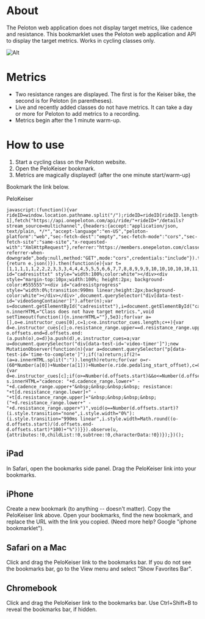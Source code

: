 # About
The Peloton web application does not display target metrics, like cadence and resistance. This bookmarklet uses the Peloton web application and API to display the target metrics. Works in cycling classes only.

![Alt](https://i.ibb.co/xqMqV4p/pelokeiser.jpg "Peloton class with target metrics")

# Metrics
- Two resistance ranges are displayed. The first is for the Keiser bike, the second is for Peloton (in parentheses).
- Live and recently added classes do not have metrics. It can take a day or more for Peloton to add metrics to a recording.
- Metrics begin after the 1 minute warm-up.

# How to use
1. Start a cycling class on the Peloton website.
2. Open the PeloKeiser bookmark.
3. Metrics are magically displayed! (after the one minute start/warm-up)

Bookmark the link below.

PeloKeiser
```
javascript:(function(){var rideID=window.location.pathname.split("/");rideID=rideID[rideID.length-1],fetch("https://api.onepeloton.com/api/ride/"+rideID+"/details?stream_source=multichannel",{headers:{accept:"application/json, text/plain, */*","accept-language":"en-US","peloton-platform":"web","sec-fetch-dest":"empty","sec-fetch-mode":"cors","sec-fetch-site":"same-site","x-requested-with":"XmlHttpRequest"},referrer:"https://members.onepeloton.com/classes/player/"+rideID,referrerPolicy:"no-referrer-when-downgrade",body:null,method:"GET",mode:"cors",credentials:"include"}).then(function(e){return e.json()}).then(function(e){var t=[1,1,1,1,1,2,2,2,3,3,3,4,4,4,5,5,5,6,6,7,7,8,8,9,9,9,10,10,10,10,10,11,11,11,11,12,12,12,12,13,13,13,14,14,14,14,15,15,15,15,15,16,16,16,16,16,17,17,17,17,17,18,18,18,18,18,19,19,19,19,19,20,20,20,20,20,21,21,21,21,21,22,22,22,22,22,23,23,23,23,23,24,24,24,24,24,24,24,24,24,24],r=Number(e.ride.duration),n=document.createElement("div");n.id="cadresist",n.style="color:white",n.innerHTML='<div id="cadresisttxt" style="width:100%;color:white"></div><div style="margin-top:10px;width:100%; height:2px; background-color:#555555"><div id="cadresistprogress" style="width:0%;transition:990ms linear;height:2px;background-color:white"></div></div>',document.querySelector("div[data-test-id='videoSongContainer']").after(n);var s=document.getElementById("cadresisttxt"),i=document.getElementById("cadresistprogress");if(!e.instructor_cues.length)return n.innerHTML="Class does not have target metrics.",void setTimeout(function(){n.innerHTML=""},5e3);for(var a=[],o=e.instructor_cues[0],c=1;c<e.instructor_cues.length;c++){var d=e.instructor_cues[c];o.resistance_range.upper==d.resistance_range.upper&&o.resistance_range.lower==d.resistance_range.lower&&o.cadence_range.upper==d.cadence_range.upper&&o.cadence_range.lower==d.cadence_range.lower?o.offsets.end=d.offsets.end:(a.push(o),o=d)}a.push(d),e.instructor_cues=a;var u=document.querySelector("div[data-test-id='video-timer']");new MutationObserver(function(n){var a=document.querySelector("p[data-test-id='time-to-complete']");if(!a)return;if(2!=(a=a.innerHTML.split(":")).length)return;for(var o=r-(60*Number(a[0])+Number(a[1]))+Number(e.ride.pedaling_start_offset),c=0;c<e.instructor_cues.length;c++){var d=e.instructor_cues[c];if(o>=Number(d.offsets.start)&&o<=Number(d.offsets.end))return s.innerHTML="cadence: "+d.cadence_range.lower+" - "+d.cadence_range.upper+"&nbsp;&nbsp;&nbsp;&nbsp; resistance: "+t[d.resistance_range.lower]+" - "+t[d.resistance_range.upper]+"&nbsp;&nbsp;&nbsp;&nbsp; ("+d.resistance_range.lower+" - "+d.resistance_range.upper+")",void(o==Number(d.offsets.start)?(i.style.transition="none",i.style.width="0%"):(i.style.transition="990ms linear",i.style.width=Math.round((o-d.offsets.start)/(d.offsets.end-d.offsets.start)*100)+"%"))}}).observe(u,{attributes:!0,childList:!0,subtree:!0,characterData:!0})});})();

```

## iPad
In Safari, open the bookmarks side panel. Drag the PeloKeiser link into your bookmarks.

## iPhone
Create a new bookmark (to anything -- doesn't matter). Copy the PeloKeiser link above. Open your bookmarks, find the new bookmark, and replace the URL with the link you copied. (Need more help? Google "iphone bookmarklet").

## Safari on a Mac
Click and drag the PeloKeiser link to the bookmarks bar. If you do not see the bookmarks bar, go to the View menu and select "Show Favorites Bar".

## Chromebook
Click and drag the PeloKeiser link to the bookmarks bar. Use Ctrl+Shift+B to reveal the bookmarks bar, if hidden.
